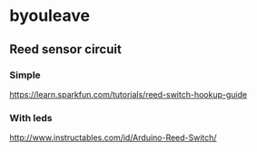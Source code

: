 # byouleave

## Reed sensor circuit

### Simple
https://learn.sparkfun.com/tutorials/reed-switch-hookup-guide

### With leds
http://www.instructables.com/id/Arduino-Reed-Switch/

